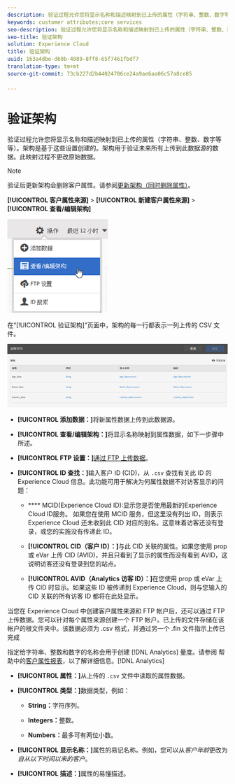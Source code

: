 ```yaml
---
description: 验证过程允许您将显示名称和描述映射到已上传的属性（字符串、整数、数字等等）。架构是基于这些设置创建的。架构用于验证未来所有上传到此数据源的数据。此映射过程不更改原始数据。
keywords: customer attributes;core services
seo-description: 验证过程允许您将显示名称和描述映射到已上传的属性（字符串、整数、数字等等）。架构是基于这些设置创建的。架构用于验证未来所有上传到此数据源的数据。此映射过程不更改原始数据。
seo-title: 验证架构
solution: Experience Cloud
title: 验证架构
uuid: 163a4dbe-d60b-4089-8ff8-65f7461fbdf7
translation-type: tm+mt
source-git-commit: 73cb227d2b44024706ce24a9ae6aa06c57a8ce85

---
```



# 验证架构

验证过程允许您将显示名称和描述映射到已上传的属性（字符串、整数、数字等等）。架构是基于这些设置创建的。架构用于验证未来所有上传到此数据源的数据。此映射过程不更改原始数据。

>[!NOTE]
>
>验证后更新架构会删除客户属性。请参阅[更新架构（同时删除属性）](../attributes/t-crs-usecase.md#task_6568898BB7C44A42ABFB86532B89063C)。

**[!UICONTROL 客户属性来源]** > **[!UICONTROL 新建客户属性来源]** > **[!UICONTROL 查看/编辑架构]**

![](assets/view_edit_schema.png)

在“[!UICONTROL 验证架构]”页面中，架构的每一行都表示一列上传的 CSV 文件。

![](assets/06_crs_usecase.png)

* **[!UICONTROL 添加数据：]**&#x200B;将新属性数据上传到此数据源。

* **[!UICONTROL 查看/编辑架构：]**&#x200B;将显示名称映射到属性数据，如下一步骤中所述。

* **[!UICONTROL FTP 设置：]**[通过 FTP 上传数据](../attributes/t-upload-attributes-ftp.md#task_591C3B6733424718A62453D2F8ADF73B)。

* **[!UICONTROL ID 查找：]**&#x200B;输入客户 ID (CID)，从 `.csv` 查找有关此 ID 的 Experience Cloud 信息。此功能可用于解决为何属性数据不对访客显示的问题：

   * **** MCID(Experience Cloud ID):显示您是否使用最新的Experience Cloud ID服务。 如果您在使用 MCID 服务，但这里没有列出 ID，则表示 Experience Cloud 还未收到此 CID 对应的别名。这意味着访客还没有登录，或您的实施没有传递此 ID。

   * **[!UICONTROL CID（客户 ID）：]**&#x200B;与此 CID 关联的属性。如果您使用 prop 或 eVar 上传 CID (AVID)，并且只看到了显示的属性而没有看到 AVID，这说明访客还没有登录到您的站点。

   * **[!UICONTROL AVID（Analytics 访客 ID）：]**&#x200B;在您使用 prop 或 eVar 上传 CID 时显示。如果这些 ID 被传递到 Experience Cloud，则与您输入的 CID 关联的所有访客 ID 都将在此处显示。

当您在 Experience Cloud 中创建客户属性来源和 FTP 帐户后，还可以通过 FTP 上传数据。您可以针对每个属性来源创建一个 FTP 帐户。已上传的文件存储在该帐户的根文件夹中。该数据必须为 .csv 格式，并通过另一个 .fin 文件指示上传已完成

指定给字符串、整数和数字的名称会用于创建 [!DNL Analytics] 量度。请参阅 帮助中的[客户属性报表](https://docs.adobe.com/help/en/analytics/components/variables/dimensions-reports/reports-customer-attributes.html)，以了解详细信息。[!DNL Analytics]

* **[!UICONTROL 属性：]**&#x200B;从上传的 `.csv` 文件中读取的属性数据。

* **[!UICONTROL 类型：]**&#x200B;数据类型，例如：

   * **String：**&#x200B;字符序列。

   * **Integers：**&#x200B;整数。

   * **Numbers：**&#x200B;最多可有两位小数。

* **[!UICONTROL 显示名称：]**&#x200B;属性的易记名称。例如，您可以从&#x200B;*客户年龄*&#x200B;更改为&#x200B;*自从以下时间以来的客户*。

* **[!UICONTROL 描述：]**&#x200B;属性的易懂描述。
